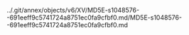 ../.git/annex/objects/v6/XV/MD5E-s1048576--691eeff9c5741724a8751ec0fa9cfbf0.md/MD5E-s1048576--691eeff9c5741724a8751ec0fa9cfbf0.md